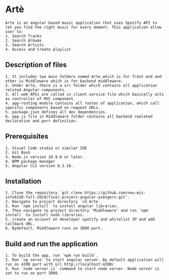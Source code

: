 # Artè

    Arte is an angular based music application that uses Spotify API to let you find the right music for every moment. This application allow user to:
    1. Search Tracks
    2. Search Albums
    3. Search Artists
    4. Access and Create playlist

## Description of files

    1. It includes two main folders named Arte which is for front end and other is Middleware which is for backend middleware.
    2. Under Arte, there is a src folder which contains all application related Angular components.
    3. All web APIs are called in client.service file which basically acts as controller of MVC component.
    4. app-routing module contains all routes of application, which call specific components based on request URLs.
    5. package.json defines all dev dependencies.
    6. app.js file in Middleware folder contains all backend realated declaration and port definition.

## Prerequisites

    1. Visual Code studio or similar IDE
    2. Git Bash
    3. Node.js version 10.9.0 or later.
    4. NPM package manager
    5. Angular CLI version 8.3.19.


## Installation

    1. Clone the repository `git clone https://github.com/neu-mis-info6150-fall-2019/final-project-angular-avengers.git'.
    2. Navigate to project directory `cd Arte`.
    3. Run `npm install` to install angular libraries.
    4. Then navigate to project directory 'Middleware' and run `npm install` to install node libraries.
    5. create an account on developer spotify and whitelist IP and add callback URL.
    6. Bydefault, Middleware runs on 3000 port.

## Build and run the application
    1. To build the app, run `npm run build`.
    2. Run `ng serve` to start angular server. By default application will run on 4200 port with url http://localhost:4200/
    3. Run `node server.js` command to start node server. Node server is set to run on port 3000.
